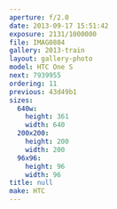 ```yaml
---
aperture: f/2.0
date: 2013-09-17 15:51:42
exposure: 2131/1000000
file: IMAG0804
gallery: 2013-train
layout: gallery-photo
model: HTC One S
next: 7939955
ordering: 11
previous: 43d49b1
sizes:
  640w:
    height: 361
    width: 640
  200x200:
    height: 200
    width: 200
  96x96:
    height: 96
    width: 96
title: null
make: HTC
---
```

